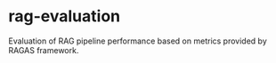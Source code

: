 # rag-evaluation
Evaluation of RAG pipeline performance based on metrics provided by RAGAS framework.
